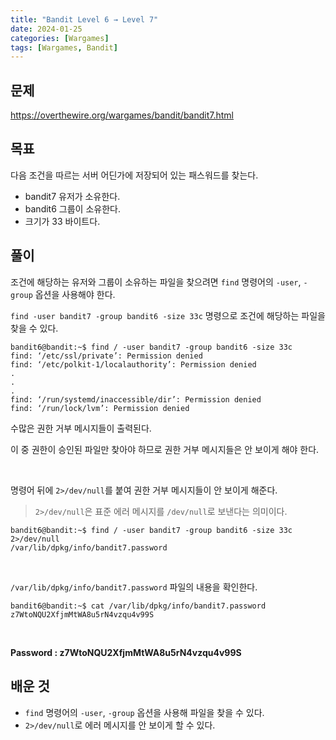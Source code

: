 ```yaml
---
title: "Bandit Level 6 → Level 7"
date: 2024-01-25
categories: [Wargames]
tags: [Wargames, Bandit]
---
```


## 문제
<https://overthewire.org/wargames/bandit/bandit7.html>
 
## 목표
다음 조건을 따르는 서버 어딘가에 저장되어 있는 패스워드를 찾는다.  
- bandit7 유저가 소유한다.
- bandit6 그룹이 소유한다.
- 크기가 33 바이트다.

## 풀이
조건에 해당하는 유저와 그룹이 소유하는 파일을 찾으려면 `find` 명령어의 `-user`, `-group` 옵션을 사용해야 한다.  

`find -user bandit7 -group bandit6 -size 33c` 명령으로 조건에 해당하는 파일을 찾을 수 있다.

```shell
bandit6@bandit:~$ find / -user bandit7 -group bandit6 -size 33c
find: ‘/etc/ssl/private’: Permission denied
find: ‘/etc/polkit-1/localauthority’: Permission denied
.
.
.
find: ‘/run/systemd/inaccessible/dir’: Permission denied
find: ‘/run/lock/lvm’: Permission denied
```
수많은 권한 거부 메시지들이 출력된다.  

이 중 권한이 승인된 파일만 찾아야 하므로 권한 거부 메시지들은 안 보이게 해야 한다.  

&nbsp;  

명령어 뒤에 `2>/dev/null`를 붙여 권한 거부 메시지들이 안 보이게 해준다.
> `2>/dev/null`은 표준 에러 메시지를 `/dev/null`로 보낸다는 의미이다.

```shell
bandit6@bandit:~$ find / -user bandit7 -group bandit6 -size 33c 2>/dev/null
/var/lib/dpkg/info/bandit7.password
```  

&nbsp;  

`/var/lib/dpkg/info/bandit7.password` 파일의 내용을 확인한다.

```shell
bandit6@bandit:~$ cat /var/lib/dpkg/info/bandit7.password
z7WtoNQU2XfjmMtWA8u5rN4vzqu4v99S
```  

&nbsp;  

**Password : z7WtoNQU2XfjmMtWA8u5rN4vzqu4v99S**

## 배운 것
- `find` 명령어의 `-user`, `-group` 옵션을 사용해 파일을 찾을 수 있다.
- `2>/dev/null`로 에러 메시지를 안 보이게 할 수 있다.